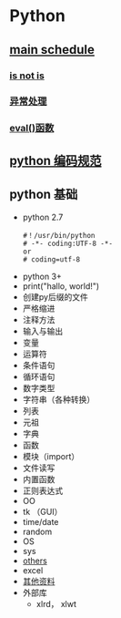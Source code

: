 # Python

## [main schedule](http://www.runoob.com/python)

### [is not is](https://blog.csdn.net/sinat_14849739/article/details/78311832?locationNum=7&fps=1)

### [异常处理](http://www.runoob.com/python/python-exceptions.html)

### [eval()函数](https://www.cnblogs.com/guyuyuan/p/6884115.html)

## [python 编码规范](http://www.runoob.com/w3cnote/google-python-styleguide.html)

## python 基础
- python 2.7
    ```     
    #！/usr/bin/python
    # -*- coding:UTF-8 -*- 
    or
    # coding=utf-8
    ``` 
- python 3+
- print("hallo, world!")
- 创建py后缀的文件
- 严格缩进
- 注释方法
- 输入与输出
- 变量
- 运算符
- 条件语句
- 循环语句
- 数字类型
- 字符串（各种转换）
- 列表
- 元祖
- 字典
- 函数
- 模块（import）
- 文件读写
- 内置函数
- 正则表达式
- OO
- tk （GUI）
- time/date
- random
- OS
- sys 
- [others](https://www.cnblogs.com/yunguoxiaoqiao/p/7591255.html)
- excel
- [其他资料](https://blog.csdn.net/iOSxi/article/details/78674238)
- 外部库
  - xlrd， xlwt
